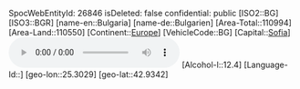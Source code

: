 ﻿---
location: [42.9342,25.3029]
type: Country
tags:
- geo/Country
---
SpocWebEntityId: 26846
isDeleted: false
confidential: public
[ISO2::BG]
[ISO3::BGR]
[name-en::Bulgaria]
[name-de::Bulgarien]
[Area-Total::110994]
[Area-Land::110550]
[Continent::[Europe](geo/Continent/Europe.md)]
[VehicleCode::BG]
[Capital::[Sofia](geo/Continent/Europe/Bulgaria/Sofia.md)]
![Anthem-Bulgaria-complete](xLarge/National-Anthem/Anthem-Bulgaria-complete.mp3)
[Alcohol-l::12.4]
[Language-Id::]
[geo-lon::25.3029]
[geo-lat::42.9342]

